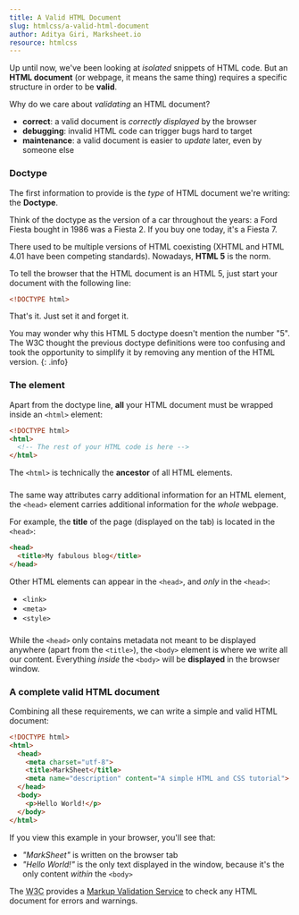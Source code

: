 ```yaml
---
title: A Valid HTML Document
slug: htmlcss/a-valid-html-document
author: Aditya Giri, Marksheet.io
resource: htmlcss
---
```


Up until now, we've been looking at _isolated_ snippets of HTML code. But an **HTML document** (or webpage, it means the same thing) requires a specific structure in order to be **valid**.

Why do we care about _validating_ an HTML document?

* **correct**: a valid document is _correctly displayed_ by the browser
* **debugging**: invalid HTML code can trigger bugs hard to target
* **maintenance**: a valid document is easier to _update_ later, even by someone else

### Doctype

The first information to provide is the _type_ of HTML document we're writing: the **Doctype**.

Think of the doctype as the version of a car throughout the years: a Ford Fiesta bought in 1986 was a Fiesta 2. If you buy one today, it's a Fiesta 7.

There used to be multiple versions of HTML coexisting (XHTML and HTML 4.01 have been competing standards). Nowadays, **HTML 5** is the norm.

To tell the browser that the HTML document is an HTML 5, just start your document with the following line:

```html
<!DOCTYPE html>
```

That's it. Just set it and forget it.

You may wonder why this HTML 5 doctype doesn't mention the number "5". The W3C thought the previous doctype definitions were too confusing and took the opportunity to simplify it by removing any mention of the HTML version.
{: .info}

### The <html> element

Apart from the doctype line, **all** your HTML document must be wrapped inside an `<html>` element:

```html
<!DOCTYPE html>
<html>
  <!-- The rest of your HTML code is here -->
</html>
```

The `<html>` is technically the **ancestor** of all HTML elements.

### <head>

The same way attributes carry additional information for an HTML element, the `<head>` element carries additional information for the _whole_ webpage.

For example, the **title** of the page (displayed on the tab) is located in the `<head>`:

```html
<head>
  <title>My fabulous blog</title>
</head>
```

Other HTML elements can appear in the `<head>`, and _only_ in the `<head>`:

* `<link>`
* `<meta>`
* `<style>`

### <body>

While the `<head>` only contains metadata not meant to be displayed anywhere (apart from the `<title>`), the `<body>` element is where we write all our content. Everything _inside_ the `<body>` will be **displayed** in the browser window.

### A complete valid HTML document

Combining all these requirements, we can write a simple and valid HTML document:

```html
<!DOCTYPE html>
<html>
  <head>
    <meta charset="utf-8">
    <title>MarkSheet</title>
    <meta name="description" content="A simple HTML and CSS tutorial">
  </head>
  <body>
    <p>Hello World!</p>
  </body>
</html>
```

If you view this example in your browser, you'll see that:

* _"MarkSheet"_ is written on the browser tab
* _"Hello World!"_ is the only text displayed in the window, because it's the only content _within_ the `<body>`

<p>The <abbr title="World Wide Web Consortium">W3C</abbr> provides a <a href="https://validator.w3.org/#validate_by_input">Markup Validation Service</a> to check any HTML document for errors and warnings.</p>
